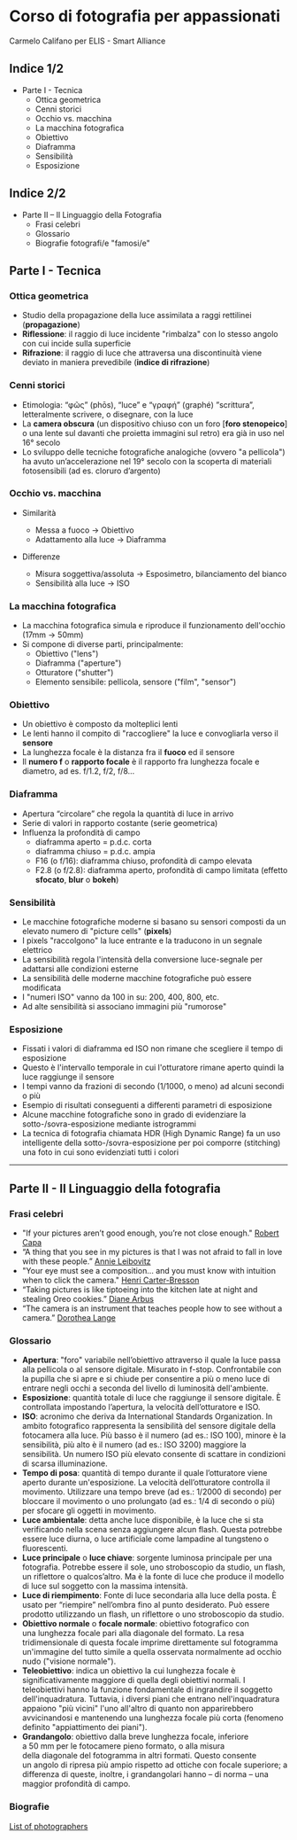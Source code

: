 # Corso di fotografia per appassionati
Carmelo Califano per ELIS - Smart Alliance

## Indice 1/2
- Parte I - Tecnica
  - Ottica geometrica
  - Cenni storici
  - Occhio vs. macchina
  - La macchina fotografica
  - Obiettivo
  - Diaframma
  - Sensibilità
  - Esposizione

## Indice 2/2
- Parte II – Il Linguaggio della Fotografia
  - Frasi celebri
  - Glossario
  - Biografie fotografi/e "famosi/e"

## Parte I - Tecnica

### Ottica geometrica
- Studio della propagazione della luce assimilata a raggi rettilinei (**propagazione**)
- **Riflessione**: il raggio di luce incidente "rimbalza" con lo stesso angolo con cui incide sulla superficie
- **Rifrazione**: il raggio di luce che attraversa una discontinuità viene deviato in maniera prevedibile (**indice di rifrazione**)

### Cenni storici
- Etimologia: “φῶς” (phōs), “luce” e “γραφή” (graphé) ”scrittura”, letteralmente scrivere, o disegnare, con la luce
- La **camera obscura** (un dispositivo chiuso con un foro [**foro stenopeico**] o una lente sul davanti che proietta immagini sul retro) era già in uso nel 16° secolo
- Lo sviluppo delle tecniche fotografiche analogiche (ovvero "a pellicola") ha avuto un’accelerazione nel 19° secolo con la scoperta di materiali fotosensibili (ad es. cloruro d’argento)

### Occhio vs. macchina
- Similarità
  - Messa a fuoco -> Obiettivo
  - Adattamento alla luce -> Diaframma

- Differenze
  - Misura soggettiva/assoluta -> Esposimetro, bilanciamento del bianco
  - Sensibilità alla luce -> ISO

### La macchina fotografica
- La macchina fotografica simula e riproduce il funzionamento dell'occhio (17mm -> 50mm)
- Si compone di diverse parti, principalmente:
  - Obiettivo ("lens")
  - Diaframma ("aperture")
  - Otturatore ("shutter")
  - Elemento sensibile: pellicola, sensore ("film", "sensor")

### Obiettivo
- Un obiettivo è composto da molteplici lenti
- Le lenti hanno il compito di "raccogliere" la luce e convogliarla verso il **sensore**
- La lunghezza focale è la distanza fra il **fuoco** ed il sensore
- Il **numero f** o **rapporto focale** è il rapporto fra lunghezza focale e diametro, ad es. f/1.2, f/2, f/8…

### Diaframma
- Apertura “circolare” che regola la quantità di luce in arrivo
- Serie di valori in rapporto costante (serie geometrica)
- Influenza la profondità di campo
  - diaframma aperto = p.d.c. corta
  - diaframma chiuso = p.d.c. ampia
  - F16 (o f/16): diaframma chiuso, profondità di campo elevata
  - F2.8 (o f/2.8): diaframma aperto, profondità di campo limitata (effetto **sfocato**, **blur** o **bokeh**)

### Sensibilità
- Le macchine fotografiche moderne si basano su sensori composti da un elevato numero di "picture cells" (**pixels**)
- I pixels "raccolgono" la luce entrante e la traducono in un segnale elettrico
- La sensibilità regola l'intensità della conversione luce-segnale per adattarsi alle condizioni esterne
- La sensibilità delle moderne macchine fotografiche può essere modificata
- I "numeri ISO" vanno da 100 in su: 200, 400, 800, etc.
- Ad alte sensibilità si associano immagini più "rumorose"

### Esposizione
- Fissati i valori di diaframma ed ISO non rimane che scegliere il tempo di esposizione
- Questo è l'intervallo temporale in cui l'otturatore rimane aperto quindi la luce raggiunge il sensore
- I tempi vanno da frazioni di secondo (1/1000, o meno) ad alcuni secondi o più
- Esempio di risultati conseguenti a differenti parametri di esposizione
- Alcune macchine fotografiche sono in grado di evidenziare la sotto-/sovra-esposizione mediante istrogrammi
- La tecnica di fotografia chiamata HDR (High Dynamic Range) fa un uso intelligente della sotto-/sovra-esposizione per poi comporre (stitching) una foto in cui sono evidenziati tutti i colori

----

## Parte II - Il Linguaggio della fotografia

### Frasi celebri
- "If your pictures aren’t good enough, you’re not close enough." [Robert Capa](https://en.wikipedia.org/wiki/Robert_Capa)
- “A thing that you see in my pictures is that I was not afraid to fall in love with these people.” [Annie Leibovitz](https://en.wikipedia.org/wiki/Annie_Leibovitz)
- "Your eye must see a composition… and you must know with intuition when to click the camera." [Henri Carter-Bresson](https://en.wikipedia.org/wiki/Henri_Cartier-Bresson)
- “Taking pictures is like tiptoeing into the kitchen late at night and stealing Oreo cookies.” [Diane Arbus](https://en.wikipedia.org/wiki/Diane_Arbus)
- “The camera is an instrument that teaches people how to see without a camera.” [Dorothea Lange](https://en.wikipedia.org/wiki/Dorothea_Lange)

### Glossario
- **Apertura**: "foro" variabile nell’obiettivo attraverso il quale la luce passa alla pellicola o al sensore digitale. Misurato in f-stop. Confrontabile con la pupilla che si apre e si chiude per consentire a più o meno luce di entrare negli occhi a seconda del livello di luminosità dell'ambiente.
- **Esposizione**: quantità totale di luce che raggiunge il sensore digitale. È controllata impostando l’apertura, la velocità dell’otturatore e ISO.
- **ISO**: acronimo che deriva da International Standards Organization. In ambito fotografico rappresenta la sensibilità del sensore digitale della fotocamera alla luce. Più basso è il numero (ad es.: ISO 100), minore è la sensibilità, più alto è il numero (ad es.: ISO 3200) maggiore la sensibilità. Un numero ISO più elevato consente di scattare in condizioni di scarsa illuminazione.
- **Tempo di posa**: quantità di tempo durante il quale l’otturatore viene aperto durante un'esposizione. La velocità dell’otturatore controlla il movimento. Utilizzare una tempo breve (ad es.: 1/2000 di secondo) per bloccare il movimento o uno prolungato (ad es.: 1/4 di secondo o più) per sfocare gli oggetti in movimento.
- **Luce ambientale**: detta anche luce disponibile, è la luce che si sta verificando nella scena senza aggiungere alcun flash. Questa potrebbe essere luce diurna, o luce artificiale come lampadine al tungsteno o fluorescenti.
- **Luce principale** o **luce chiave**: sorgente luminosa principale per una fotografia. Potrebbe essere il sole, uno stroboscopio da studio, un flash, un riflettore o qualcos’altro. Ma è la fonte di luce che produce il modello di luce sul soggetto con la massima intensità.
- **Luce di riempimento**: Fonte di luce secondaria alla luce della posta. È usato per “riempire” nell’ombra fino al punto desiderato. Può essere prodotto utilizzando un flash, un riflettore o uno stroboscopio da studio.
- **Obiettivo normale** o **focale normale**: obiettivo fotografico con una lunghezza focale pari alla diagonale del formato. La resa tridimensionale di questa focale imprime direttamente sul fotogramma un'immagine del tutto simile a quella osservata normalmente ad occhio nudo ("visione normale").
- **Teleobiettivo**: indica un obiettivo la cui lunghezza focale è significativamente maggiore di quella degli obiettivi normali. I teleobiettivi hanno la funzione fondamentale di ingrandire il soggetto dell'inquadratura. Tuttavia, i diversi piani che entrano nell'inquadratura appaiono "più vicini" l'uno all'altro di quanto non apparirebbero avvicinandosi e mantenendo una lunghezza focale più corta (fenomeno definito "appiattimento dei piani").
- **Grandangolo**: obiettivo dalla breve lunghezza focale, inferiore a 50 mm per le fotocamere pieno formato, o alla misura della diagonale del fotogramma in altri formati. Questo consente un angolo di ripresa più ampio rispetto ad ottiche con focale superiore; a differenza di queste, inoltre, i grandangolari hanno – di norma – una maggior profondità di campo.

### Biografie
[List of photographers](https://en.wikipedia.org/wiki/List_of_photographers)

